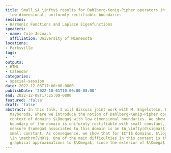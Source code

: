 ```yaml
---
title: Small $A_\infty$ results for Dahlberg-Kenig-Pipher operators in domains with
  low-dimensional, uniformly rectifiable boundaries
sessions:
- Harmonic Functions and Laplace Eigenfunctions
speakers:
- name: Cole Jeznach
  affiliation: University of Minnesota
locations:
- Parksville
tags:
- ''
outputs:
- HTML
- Calendar
categories:
- special-session
date: 2022-12-08T17:00:00-0800
publishDate: '2022-10-01T10:00:00-08:00'
end: 2022-12-08T17:25:00-0800
featured: 'false'
draft: 'false'
abstract: In this talk, I will discuss joint work with M. Engelstein, L. Li, and S.
  Mayboroda, where we introduce the notion of Dahlberg-Kenig-Pipher operators in the
  context of domains $\Omega$ with low dimensional boundaries. We show that when the
  boundary of the domain is uniformly rectifiable with small constant, then elliptic
  measure $\omega$ associated to this domain is an $A_\infty(d\sigma)$ weight with
  small constant. As consequence, we show that for $C^1$ domains, $\log (d\omega/d\sigma)
  \in \mathrm{VMO}$. One of the main difficulties in this context is the lack of outer
  graphical approximations to $\Omega$, since the exterior of $\Omega$ can be empty.
---
```

